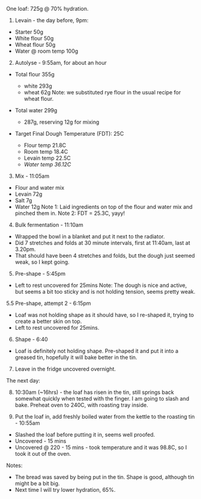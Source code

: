 One loaf: 725g @ 70% hydration.

1. Levain - the day before, 9pm:
  - Starter           50g
  - White flour       50g
  - Wheat flour       50g
  - Water @ room temp 100g

2. Autolyse - 9:55am, for about an hour
  * Total flour 355g 
    - white  293g 
    - wheat  62g
Note: we substituted rye flour in the usual recipe for wheat flour.

  * Total water 299g 
    - 287g, reserving 12g for mixing

  * Target Final Dough Temperature (FDT): 25C
    - Flour temp  21.8C
    - Room temp   18.4C
    - Levain temp 22.5C
    - *Water temp 36.12C*

3. Mix - 11:05am
  - Flour and water mix
  - Levain       72g
  - Salt          7g
  - Water        12g
Note 1: Laid ingredients on top of the flour and water mix and pinched them in.
Note 2: FDT = 25.3C, yayy! 

4. Bulk fermentation - 11:10am 
  - Wrapped the bowl in a blanket and put it next to the radiator.
  - Did 7 stretches and folds at 30 minute intervals, first at 11:40am, last at 3.20pm.
  - That should have been 4 stretches and folds, but the dough just seemed weak, so I kept going.

5. Pre-shape - 5:45pm
  - Left to rest uncovered for 25mins
Note: The dough is nice and active, but seems a bit too sticky and is not holding tension, seems pretty weak.

5.5 Pre-shape, attempt 2 - 6:15pm
  - Loaf was not holding shape as it should have, so I re-shaped it, trying to create a better skin on top.
  - Left to rest uncovered for 25mins.

6. Shape - 6:40
  - Loaf is definitely not holding shape. 
    Pre-shaped it and put it into a greased tin, hopefully it will bake better in the tin.

7. Leave in the fridge uncovered overnight.

The next day:

8. 10:30am (~16hrs) - the loaf has risen in the tin, still springs back somewhat quickly when tested with the finger. I am going to slash and bake.
   Preheat oven to 240C, with roasting tray inside.

9. Put the loaf in, add freshly boiled water from the kettle to the roasting tin - 10:55am
  - Slashed the loaf before putting it in, seems well proofed.
  - Uncovered - 15 mins
  - Uncovered @ 220 - 15 mins - took temperature and it was 98.8C, so I took it out of the oven.

Notes: 
* The bread was saved by being put in the tin. Shape is good, although tin might be a bit big.
* Next time I will try lower hydration, 65%.
